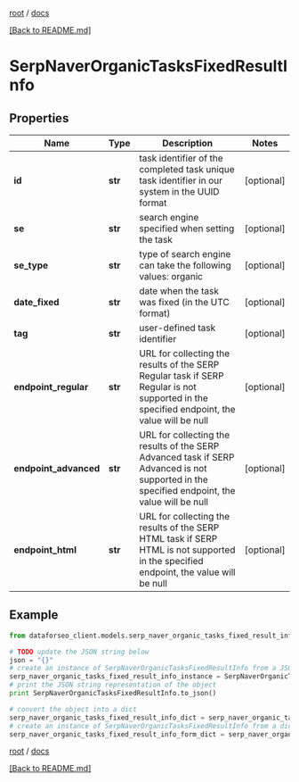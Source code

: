 [root](./../ "root") / [docs](./ "docs")

[[Back to README.md]](./../README.md "[Back to README.md]")

# SerpNaverOrganicTasksFixedResultInfo

## Properties

Name | Type | Description | Notes
------------ | ------------- | ------------- | -------------
**id** | **str** | task identifier of the completed task unique task identifier in our system in the UUID format | [optional]
**se** | **str** | search engine specified when setting the task | [optional]
**se_type** | **str** | type of search engine can take the following values: organic | [optional]
**date_fixed** | **str** | date when the task was fixed (in the UTC format) | [optional]
**tag** | **str** | user-defined task identifier | [optional]
**endpoint_regular** | **str** | URL for collecting the results of the SERP Regular task if SERP Regular is not supported in the specified endpoint, the value will be null | [optional]
**endpoint_advanced** | **str** | URL for collecting the results of the SERP Advanced task if SERP Advanced is not supported in the specified endpoint, the value will be null | [optional]
**endpoint_html** | **str** | URL for collecting the results of the SERP HTML task if SERP HTML is not supported in the specified endpoint, the value will be null | [optional]

## Example

```python
from dataforseo_client.models.serp_naver_organic_tasks_fixed_result_info import SerpNaverOrganicTasksFixedResultInfo

# TODO update the JSON string below
json = "{}"
# create an instance of SerpNaverOrganicTasksFixedResultInfo from a JSON string
serp_naver_organic_tasks_fixed_result_info_instance = SerpNaverOrganicTasksFixedResultInfo.from_json(json)
# print the JSON string representation of the object
print SerpNaverOrganicTasksFixedResultInfo.to_json()

# convert the object into a dict
serp_naver_organic_tasks_fixed_result_info_dict = serp_naver_organic_tasks_fixed_result_info_instance.to_dict()
# create an instance of SerpNaverOrganicTasksFixedResultInfo from a dict
serp_naver_organic_tasks_fixed_result_info_form_dict = serp_naver_organic_tasks_fixed_result_info.from_dict(serp_naver_organic_tasks_fixed_result_info_dict)
```

  

[root](./../ "root") / [docs](./ "docs")

[[Back to README.md]](./../README.md "[Back to README.md]")